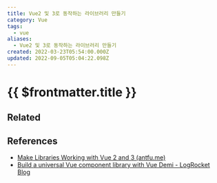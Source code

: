 ```yaml
---
title: Vue2 및 3로 동작하는 라이브러리 만들기
category: Vue
tags:
  - vue
aliases:
  - Vue2 및 3로 동작하는 라이브러리 만들기
created: 2022-03-23T05:54:00.000Z
updated: 2022-09-05T05:04:22.098Z
---
```


# {{ $frontmatter.title }}

## Related

## References

- [Make Libraries Working with Vue 2 and 3 (antfu.me)](https://antfu.me/posts/make-libraries-working-with-vue-2-and-3)
- [Build a universal Vue component library with Vue Demi - LogRocket Blog](https://blog.logrocket.com/build-universal-vue-component-library-vue-demi/)

